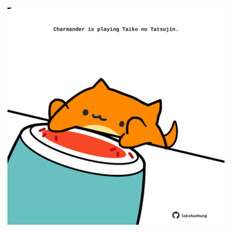 <!-- built at 01/04/2024, 19:00:38 UTC -->
<p align="center">
  <img width="500" height="500" src="./ReadmeImage.svg">
</p>
